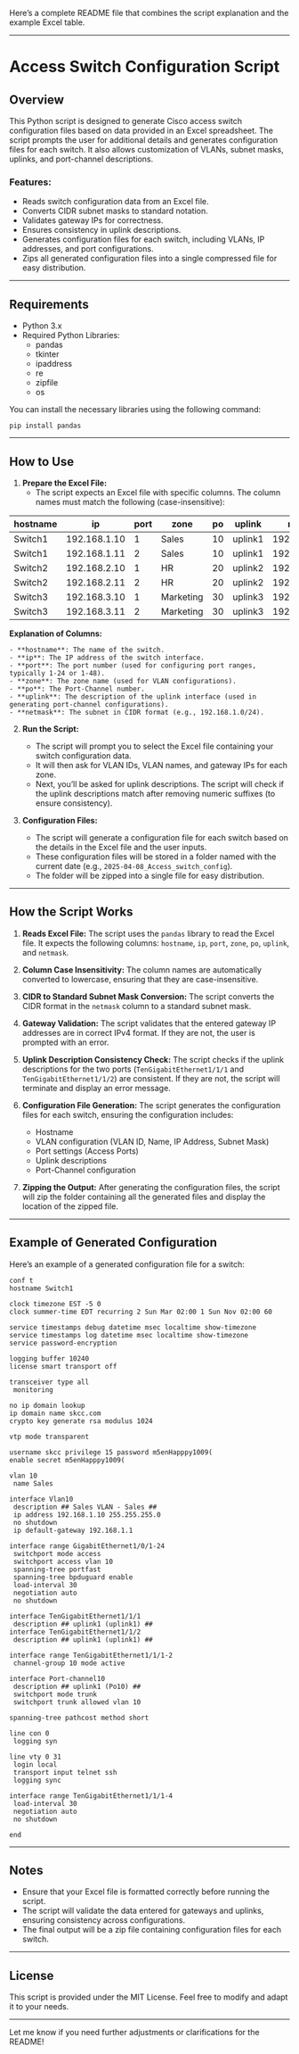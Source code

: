Here’s a complete README file that combines the script explanation and the example Excel table.

---

# Access Switch Configuration Script

## Overview

This Python script is designed to generate Cisco access switch configuration files based on data provided in an Excel spreadsheet. The script prompts the user for additional details and generates configuration files for each switch. It also allows customization of VLANs, subnet masks, uplinks, and port-channel descriptions.

### Features:
- Reads switch configuration data from an Excel file.
- Converts CIDR subnet masks to standard notation.
- Validates gateway IPs for correctness.
- Ensures consistency in uplink descriptions.
- Generates configuration files for each switch, including VLANs, IP addresses, and port configurations.
- Zips all generated configuration files into a single compressed file for easy distribution.

---

## Requirements

- Python 3.x
- Required Python Libraries:
  - pandas
  - tkinter
  - ipaddress
  - re
  - zipfile
  - os

You can install the necessary libraries using the following command:
```
pip install pandas
```

---

## How to Use

1. **Prepare the Excel File:**
   - The script expects an Excel file with specific columns. The column names must match the following (case-insensitive):

| **hostname**  | **ip**           | **port** | **zone**  | **po** | **uplink**  | **netmask**     |
|---------------|------------------|----------|-----------|--------|-------------|-----------------|
| Switch1       | 192.168.1.10     | 1        | Sales     | 10     | uplink1     | 192.168.1.0/24 |
| Switch1       | 192.168.1.11     | 2        | Sales     | 10     | uplink1     | 192.168.1.0/24 |
| Switch2       | 192.168.2.10     | 1        | HR        | 20     | uplink2     | 192.168.2.0/24 |
| Switch2       | 192.168.2.11     | 2        | HR        | 20     | uplink2     | 192.168.2.0/24 |
| Switch3       | 192.168.3.10     | 1        | Marketing | 30     | uplink3     | 192.168.3.0/24 |
| Switch3       | 192.168.3.11     | 2        | Marketing | 30     | uplink3     | 192.168.3.0/24 |

  **Explanation of Columns:**
  
    - **hostname**: The name of the switch.
    - **ip**: The IP address of the switch interface.
    - **port**: The port number (used for configuring port ranges, typically 1-24 or 1-48).
    - **zone**: The zone name (used for VLAN configurations).
    - **po**: The Port-Channel number.
    - **uplink**: The description of the uplink interface (used in generating port-channel configurations).
    - **netmask**: The subnet in CIDR format (e.g., 192.168.1.0/24).
      
2. **Run the Script:**
   - The script will prompt you to select the Excel file containing your switch configuration data.
   - It will then ask for VLAN IDs, VLAN names, and gateway IPs for each zone.
   - Next, you’ll be asked for uplink descriptions. The script will check if the uplink descriptions match after removing numeric suffixes (to ensure consistency).
   
3. **Configuration Files:**
   - The script will generate a configuration file for each switch based on the details in the Excel file and the user inputs.
   - These configuration files will be stored in a folder named with the current date (e.g., `2025-04-08_Access_switch_config`).
   - The folder will be zipped into a single file for easy distribution.

---

## How the Script Works

1. **Reads Excel File:**
   The script uses the `pandas` library to read the Excel file. It expects the following columns: `hostname`, `ip`, `port`, `zone`, `po`, `uplink`, and `netmask`.

2. **Column Case Insensitivity:**
   The column names are automatically converted to lowercase, ensuring that they are case-insensitive.

3. **CIDR to Standard Subnet Mask Conversion:**
   The script converts the CIDR format in the `netmask` column to a standard subnet mask.

4. **Gateway Validation:**
   The script validates that the entered gateway IP addresses are in correct IPv4 format. If they are not, the user is prompted with an error.

5. **Uplink Description Consistency Check:**
   The script checks if the uplink descriptions for the two ports (`TenGigabitEthernet1/1/1` and `TenGigabitEthernet1/1/2`) are consistent. If they are not, the script will terminate and display an error message.

6. **Configuration File Generation:**
   The script generates the configuration files for each switch, ensuring the configuration includes:
   - Hostname
   - VLAN configuration (VLAN ID, Name, IP Address, Subnet Mask)
   - Port settings (Access Ports)
   - Uplink descriptions
   - Port-Channel configuration

7. **Zipping the Output:**
   After generating the configuration files, the script will zip the folder containing all the generated files and display the location of the zipped file.

---

## Example of Generated Configuration

Here’s an example of a generated configuration file for a switch:

```
conf t
hostname Switch1

clock timezone EST -5 0
clock summer-time EDT recurring 2 Sun Mar 02:00 1 Sun Nov 02:00 60

service timestamps debug datetime msec localtime show-timezone
service timestamps log datetime msec localtime show-timezone
service password-encryption

logging buffer 10240
license smart transport off

transceiver type all
 monitoring

no ip domain lookup
ip domain name skcc.com
crypto key generate rsa modulus 1024

vtp mode transparent

username skcc privilege 15 password m5enHapppy1009(
enable secret m5enHapppy1009(

vlan 10
 name Sales

interface Vlan10
 description ## Sales VLAN - Sales ##
 ip address 192.168.1.10 255.255.255.0
 no shutdown
 ip default-gateway 192.168.1.1

interface range GigabitEthernet1/0/1-24
 switchport mode access
 switchport access vlan 10
 spanning-tree portfast
 spanning-tree bpduguard enable
 load-interval 30
 negotiation auto
 no shutdown

interface TenGigabitEthernet1/1/1
 description ## uplink1 (uplink1) ##
interface TenGigabitEthernet1/1/2
 description ## uplink1 (uplink1) ##

interface range TenGigabitEthernet1/1/1-2
 channel-group 10 mode active

interface Port-channel10
 description ## uplink1 (Po10) ##
 switchport mode trunk
 switchport trunk allowed vlan 10

spanning-tree pathcost method short

line con 0
 logging syn

line vty 0 31
 login local
 transport input telnet ssh
 logging sync

interface range TenGigabitEthernet1/1/1-4
 load-interval 30
 negotiation auto
 no shutdown

end
```

---

## Notes

- Ensure that your Excel file is formatted correctly before running the script.
- The script will validate the data entered for gateways and uplinks, ensuring consistency across configurations.
- The final output will be a zip file containing configuration files for each switch.

---

## License

This script is provided under the MIT License. Feel free to modify and adapt it to your needs.

---

Let me know if you need further adjustments or clarifications for the README!
